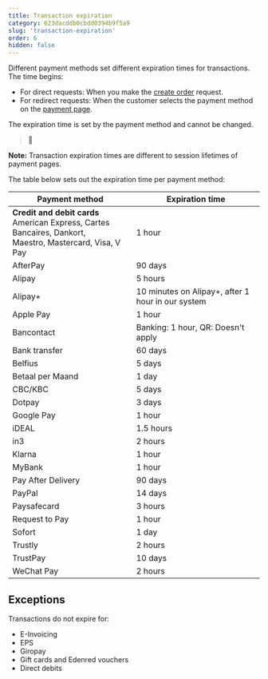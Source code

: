 ```yaml
---
title: Transaction expiration
category: 623dacddb0cbdd0394b9f5a9
slug: 'transaction-expiration'
order: 6
hidden: false
---
```


Different payment methods set different expiration times for transactions. The time begins:

- For direct requests: When you make the [create order](/reference/createorder) request.
- For redirect requests: When the customer selects the payment method on the [payment page](/docs/payment-pages/).

The expiration time is set by the payment method and cannot be changed.

> 📘 
> 
**Note:** Transaction expiration times are different to session lifetimes of payment pages.

The table below sets out the expiration time per payment method:

| Payment method                                                                                                     | Expiration time                                |
| ------------------------------------------------------------------------------------------------------------------ | ---------------------------------------------- |
| **Credit and debit cards** <br> American Express, Cartes Bancaires, Dankort, <br> Maestro, Mastercard, Visa, V Pay | 1 hour                                         |
| AfterPay                                                                                                           | 90 days                                        |
| Alipay                                                                                                             | 5 hours                                        |
| Alipay+                                                                                                            | 10 minutes on Alipay+, after 1 hour in our system |
| Apple Pay                                                                                                          | 1 hour                                         |
| Bancontact                                                                                                         | Banking: 1 hour, QR: Doesn't apply             |
| Bank transfer                                                                                                      | 60 days                                        |
| Belfius                                                                                                            | 5 days                                         |
| Betaal per Maand                                                                                                   | 1 day                                          |
| CBC/KBC                                                                                                            | 5 days                                         |
| Dotpay                                                                                                             | 3 days                                         |
| Google Pay                                                                                                         | 1 hour                                         |
| iDEAL                                                                                                              | 1.5 hours                                      |
| in3                                                                                                                | 2 hours                                        |
| Klarna                                                                                                             | 1 hour                                         |
| MyBank                                                                                                             | 1 hour                                         |
| Pay After Delivery                                                                                                 | 90 days                                        |
| PayPal                                                                                                             | 14 days                                        |
| Paysafecard                                                                                                        | 3 hours                                        |
| Request to Pay                                                                                                     | 1 hour                                         |
| Sofort                                                                                                             | 1 day                                          |
| Trustly                                                                                                            | 2 hours                                        |
| TrustPay                                                                                                           | 10 days                                        |
| WeChat Pay                                                                                                         | 2 hours                                        |

Exceptions
----------

Transactions do not expire for:

- E-Invoicing
- EPS 
- Giropay 
- Gift cards and Edenred vouchers
- Direct debits